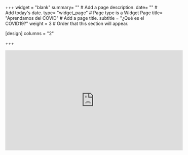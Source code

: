+++
widget = "blank"
summary= ""  # Add a page description.
date= ""  # Add today's date.
type= "widget_page"  # Page type is a Widget Page
title= "Aprendamos del COVID"  # Add a page title.
subtitle = "¿Qué es el COVID19?"
weight = 3  # Order that this section will appear.

[design]
  columns = "2"

+++

<!DOCTYPE html>
<html>
   <head>
      <title>HTML Video embed</title>
   </head>
   <body>
      <iframe width="560" height="315" src="https://www.youtube.com/embed/5lcBJtFKWFk" frameborder="0" allowfullscreen></iframe>
      </iframe>
   </body>
</html>


